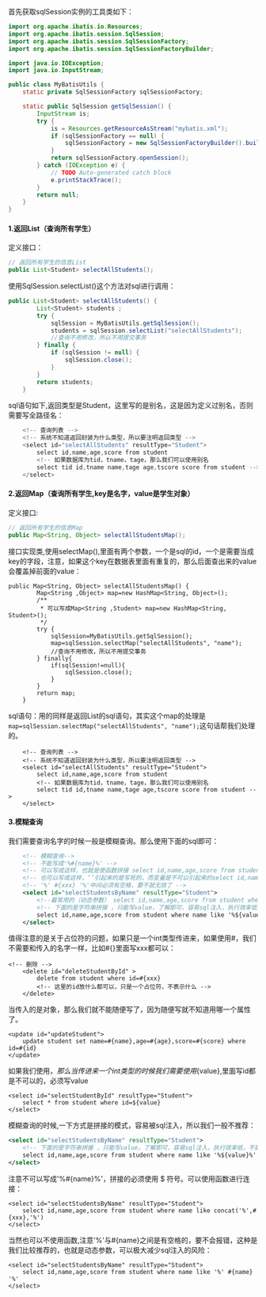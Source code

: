 首先获取sqlSession实例的工具类如下：
``` java
import org.apache.ibatis.io.Resources;
import org.apache.ibatis.session.SqlSession;
import org.apache.ibatis.session.SqlSessionFactory;
import org.apache.ibatis.session.SqlSessionFactoryBuilder;

import java.io.IOException;
import java.io.InputStream;

public class MyBatisUtils {
    static private SqlSessionFactory sqlSessionFactory;

    static public SqlSession getSqlSession() {
        InputStream is;
        try {
            is = Resources.getResourceAsStream("mybatis.xml");
            if (sqlSessionFactory == null) {
                sqlSessionFactory = new SqlSessionFactoryBuilder().build(is);
            }
            return sqlSessionFactory.openSession();
        } catch (IOException e) {
            // TODO Auto-generated catch block
            e.printStackTrace();
        }
        return null;
    }
}
```
#### 1.返回List（查询所有学生）
定义接口：
``` java
// 返回所有学生的信息List
public List<Student> selectAllStudents();
```
使用SqlSession.selectList()这个方法对sql进行调用：
``` java
public List<Student> selectAllStudents() {
        List<Student> students ;
        try {
            sqlSession = MyBatisUtils.getSqlSession();
            students = sqlSession.selectList("selectAllStudents");
            //查询不用修改，所以不用提交事务
        } finally {
            if (sqlSession != null) {
                sqlSession.close();
            }
        }
        return students;
    }
```
sql语句如下,返回类型是Student，这里写的是别名，这是因为定义过别名，否则需要写全路径名：
``` java
    <!-- 查询列表 -->
    <!-- 系统不知道返回封装为什么类型，所以要注明返回类型 -->
    <select id="selectAllStudents" resultType="Student">
        select id,name,age,score from student
        <!-- 如果数据库为tid，tname，tage，那么我们可以使用别名
        select tid id,tname name,tage age,tscore score from student -->
    </select>
```
#### 2.返回Map（查询所有学生,key是名字，value是学生对象）
定义接口:
``` java
// 返回所有学生的信息Map
public Map<String, Object> selectAllStudentsMap();
```
接口实现类,使用selectMap(),里面有两个参数，一个是sql的id，一个是需要当成key的字段，注意，如果这个key在数据表里面有重复的，那么后面查出来的value会覆盖掉前面的value：
```
public Map<String, Object> selectAllStudentsMap() {
        Map<String ,Object> map=new HashMap<String, Object>();
        /**
         * 可以写成Map<String ,Student> map=new HashMap<String, Student>();
         */
        try {
            sqlSession=MyBatisUtils.getSqlSession();
            map=sqlSession.selectMap("selectAllStudents", "name");
            //查询不用修改，所以不用提交事务
        } finally{
            if(sqlSession!=null){
                sqlSession.close();
            }
        }
        return map;
    }
```
sql语句：用的同样是返回List的sql语句，其实这个map的处理是` map=sqlSession.selectMap("selectAllStudents", "name");`这句话帮我们处理的。
``` cml
    <!-- 查询列表 -->
    <!-- 系统不知道返回封装为什么类型，所以要注明返回类型 -->
    <select id="selectAllStudents" resultType="Student">
        select id,name,age,score from student
        <!-- 如果数据库为tid，tname，tage，那么我们可以使用别名
        select tid id,tname name,tage age,tscore score from student -->
    </select>
```
#### 3.模糊查询
我们需要查询名字的时候一般是模糊查询。那么使用下面的sql即可：
``` xml
    <!-- 模糊查询-->
    <!-- 不能写成'%#{name}%' -->
    <!-- 可以写成这样，也就是使函数拼接 select id,name,age,score from student where name like concat('%',#{xxx},'%') -->
    <!-- 也可以写成这样，‘’引起来的是写死的，而变量是不可以引起来的select id,name,age,score from student where name like '%' #{xxx} '%' -->
    <!-- '%' #{xxx} '%'中间必须有空格，要不就无效了 -->
    <select id="selectStudentsByName" resultType="Student">
        <!--最常用的（动态参数） select id,name,age,score from student where name like '%' #{name} '%' -->
        <!-- 下面的是字符串拼接 ，只能写value，了解即可，容易sql注入，执行效率低，不建议使用-->
        select id,name,age,score from student where name like '%${value}%'
    </select>
```
值得注意的是关于占位符的问题，如果只是一个int类型传进来，如果使用#，我们不需要和传入的名字一样，比如#{}里面写xxx都可以：
```
<!-- 删除 -->
    <delete id="deleteStudentById" >
        delete from student where id=#{xxx}
        <!-- 这里的id放什么都可以，只是一个占位符，不表示什么 -->
    </delete>
```
当传入的是对象，那么我们就不能随便写了，因为随便写就不知道用哪一个属性了。
```
<update id="updateStudent">
	update student set name=#{name},age=#{age},score=#{score} where id=#{id}
</update>
```
如果我们使用${}，那么当传进来一个int类型的时候我们需要使用${value},里面写id都是不可以的，必须写value
```
<select id="selectStudentById" resultType="Student">
	select * from student where id=${value}
</select>
```
模糊查询的时候,一下方式是拼接的模式，容易被sql注入，所以我们一般不推荐：
``` xml
<select id="selectStudentsByName" resultType="Student">
    <!-- 下面的是字符串拼接 ，只能写value，了解即可，容易sql注入，执行效率低，不建议使用-->
    select id,name,age,score from student where name like '%${value}%'
</select>
```
注意不可以写成'%#{name}%'，拼接的必须使用 $ 符号。可以使用函数进行连接：
```
<select id="selectStudentsByName" resultType="Student">
    select id,name,age,score from student where name like concat('%',#{xxx},'%')
</select>
```
当然也可以不使用函数,注意'%'与#{name}之间是有空格的，要不会报错，这种是我们比较推荐的，也就是动态参数，可以极大减少sql注入的风险：
```
<select id="selectStudentsByName" resultType="Student">
    select id,name,age,score from student where name like '%' #{name} '%'
</select>
```